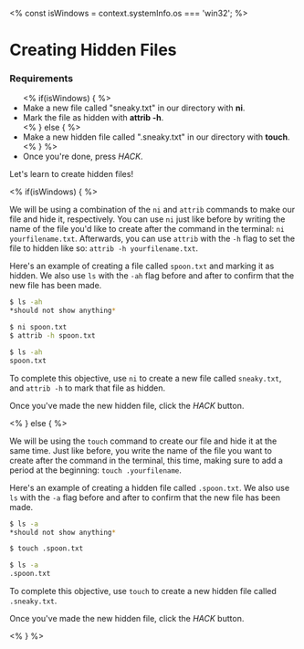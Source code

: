 <% const isWindows = context.systemInfo.os === 'win32'; %>

# Creating Hidden Files

<div class="aside">
<h3>Requirements</h3>
<ul>
<% if(isWindows) { %>
  <li>Make a new file called "sneaky.txt" in our directory with <b>ni</b>.</li>
  <li>Mark the file as hidden with <b>attrib -h</b>.</li>
<% } else { %>
  <li>Make a new hidden file called ".sneaky.txt" in our directory with <b>touch</b>.</li>
<% } %>
  <li>Once you're done, press <em>HACK</em>.</li>
</ul>
</div>

Let's learn to create hidden files!

<% if(isWindows) { %>

We will be using a combination of the `ni` and `attrib` commands to make our file and hide it, respectively. You can use `ni` just like before by writing the name of the file you'd like to create after the command in the terminal: `ni yourfilename.txt`. Afterwards, you can use `attrib` with the `-h` flag to set the file to hidden like so: `attrib -h yourfilename.txt`.

Here's an example of creating a file called `spoon.txt` and marking it as hidden. We also use `ls` with the `-ah` flag before and after to confirm that the new file has been made.

```bash
$ ls -ah
*should not show anything*

$ ni spoon.txt
$ attrib -h spoon.txt

$ ls -ah
spoon.txt
```

To complete this objective, use `ni` to create a new file called `sneaky.txt`, and `attrib -h` to mark that file as hidden.

Once you've made the new hidden file, click the _HACK_ button.

<% } else { %>

We will be using the `touch` command to create our file and hide it at the same time. Just like before, you write the name of the file you want to create after the command in the terminal, this time, making sure to add a period at the beginning: `touch .yourfilename`.

Here's an example of creating a hidden file called `.spoon.txt`. We also use `ls` with the `-a` flag before and after to confirm that the new file has been made.

```bash
$ ls -a
*should not show anything*

$ touch .spoon.txt

$ ls -a
.spoon.txt
```

To complete this objective, use `touch` to create a new hidden file called `.sneaky.txt`.

Once you've made the new hidden file, click the _HACK_ button.

<% } %>
